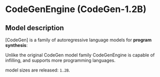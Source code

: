 

# CodeGenEngine (CodeGen-1.2B)

## Model description

[CodeGen] is a family of autoregressive language models for **program synthesis**:

Unlike the original CodeGen model family CodeGenEngine is capable of infilling, and supports more programming languages.

model sizes are released: `1.2B`.
